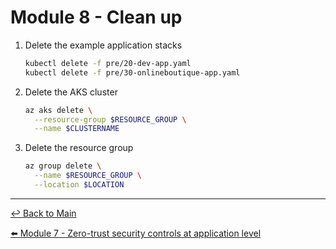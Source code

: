 # Module 8 - Clean up

1. Delete the example application stacks

   ```bash
   kubectl delete -f pre/20-dev-app.yaml
   kubectl delete -f pre/30-onlineboutique-app.yaml
   ```

2. Delete the AKS cluster
   
   ```bash
   az aks delete \
     --resource-group $RESOURCE_GROUP \
     --name $CLUSTERNAME
   ```

3. Delete the resource group
   
   ```bash
   az group delete \
     --name $RESOURCE_GROUP \
     --location $LOCATION
   ```

---

[:leftwards_arrow_with_hook: Back to Main](/README.md)  <br>

[:arrow_left: Module 7 - Zero-trust security controls at application level](/modules/module-7-zero-trust-application.md)  